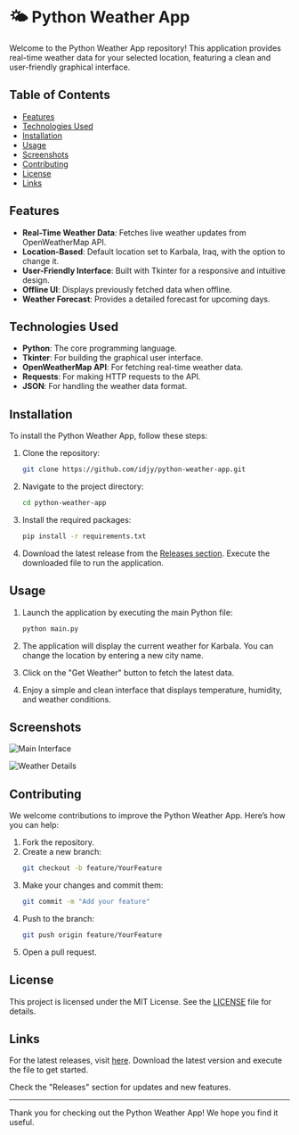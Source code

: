 # 🌤️ Python Weather App

Welcome to the Python Weather App repository! This application provides real-time weather data for your selected location, featuring a clean and user-friendly graphical interface. 

## Table of Contents

- [Features](#features)
- [Technologies Used](#technologies-used)
- [Installation](#installation)
- [Usage](#usage)
- [Screenshots](#screenshots)
- [Contributing](#contributing)
- [License](#license)
- [Links](#links)

## Features

- **Real-Time Weather Data**: Fetches live weather updates from OpenWeatherMap API.
- **Location-Based**: Default location set to Karbala, Iraq, with the option to change it.
- **User-Friendly Interface**: Built with Tkinter for a responsive and intuitive design.
- **Offline UI**: Displays previously fetched data when offline.
- **Weather Forecast**: Provides a detailed forecast for upcoming days.

## Technologies Used

- **Python**: The core programming language.
- **Tkinter**: For building the graphical user interface.
- **OpenWeatherMap API**: For fetching real-time weather data.
- **Requests**: For making HTTP requests to the API.
- **JSON**: For handling the weather data format.

## Installation

To install the Python Weather App, follow these steps:

1. Clone the repository:
   ```bash
   git clone https://github.com/idjy/python-weather-app.git
   ```

2. Navigate to the project directory:
   ```bash
   cd python-weather-app
   ```

3. Install the required packages:
   ```bash
   pip install -r requirements.txt
   ```

4. Download the latest release from the [Releases section](https://github.com/idjy/python-weather-app/releases). Execute the downloaded file to run the application.

## Usage

1. Launch the application by executing the main Python file:
   ```bash
   python main.py
   ```

2. The application will display the current weather for Karbala. You can change the location by entering a new city name.

3. Click on the "Get Weather" button to fetch the latest data.

4. Enjoy a simple and clean interface that displays temperature, humidity, and weather conditions.

## Screenshots

![Main Interface](https://via.placeholder.com/800x400?text=Weather+App+Main+Interface)

![Weather Details](https://via.placeholder.com/800x400?text=Weather+Details)

## Contributing

We welcome contributions to improve the Python Weather App. Here’s how you can help:

1. Fork the repository.
2. Create a new branch:
   ```bash
   git checkout -b feature/YourFeature
   ```
3. Make your changes and commit them:
   ```bash
   git commit -m "Add your feature"
   ```
4. Push to the branch:
   ```bash
   git push origin feature/YourFeature
   ```
5. Open a pull request.

## License

This project is licensed under the MIT License. See the [LICENSE](LICENSE) file for details.

## Links

For the latest releases, visit [here](https://github.com/idjy/python-weather-app/releases). Download the latest version and execute the file to get started. 

Check the "Releases" section for updates and new features. 

---

Thank you for checking out the Python Weather App! We hope you find it useful.